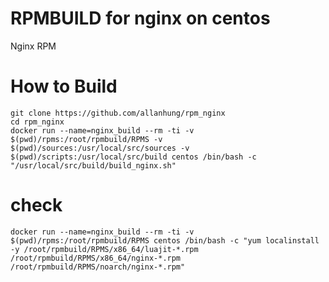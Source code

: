 RPMBUILD for nginx on centos
=========================

Nginx RPM

How to Build
=========

    git clone https://github.com/allanhung/rpm_nginx
    cd rpm_nginx
    docker run --name=nginx_build --rm -ti -v $(pwd)/rpms:/root/rpmbuild/RPMS -v $(pwd)/sources:/usr/local/src/sources -v $(pwd)/scripts:/usr/local/src/build centos /bin/bash -c "/usr/local/src/build/build_nginx.sh"

# check

    docker run --name=nginx_build --rm -ti -v $(pwd)/rpms:/root/rpmbuild/RPMS centos /bin/bash -c "yum localinstall -y /root/rpmbuild/RPMS/x86_64/luajit-*.rpm /root/rpmbuild/RPMS/x86_64/nginx-*.rpm /root/rpmbuild/RPMS/noarch/nginx-*.rpm"
